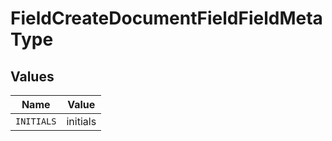 # FieldCreateDocumentFieldFieldMetaType


## Values

| Name       | Value      |
| ---------- | ---------- |
| `INITIALS` | initials   |